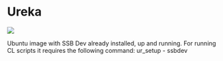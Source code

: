 # Ureka

[![](https://badge.imagelayers.io/gschnyder/ssb:dev.svg)](https://imagelayers.io/?images=gschnyder/ssb:dev 'Get your own badge on imagelayers.io')

Ubuntu image with SSB Dev already installed, up and running.
For running CL scripts it requires the following command: ur_setup - ssbdev
